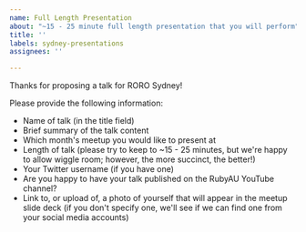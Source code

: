 ```yaml
---
name: Full Length Presentation
about: "~15 - 25 minute full length presentation that you will perform"
title: ''
labels: sydney-presentations
assignees: ''

---
```


Thanks for proposing a talk for RORO Sydney!

Please provide the following information:

- Name of talk (in the title field)
- Brief summary of the talk content
- Which month's meetup you would like to present at
- Length of talk (please try to keep to ~15 - 25 minutes, but we're happy to allow wiggle room; however, the more succinct, the better!)
- Your Twitter username (if you have one)
- Are you happy to have your talk published on the RubyAU YouTube channel?
- Link to, or upload of, a photo of yourself that will appear in the meetup slide deck (if you don't specify one, we'll see if we can find one from your social media accounts)
